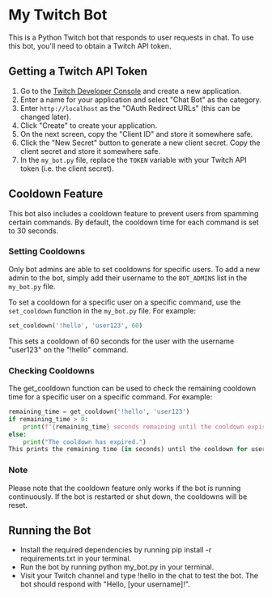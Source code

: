 
# My Twitch Bot

This is a Python Twitch bot that responds to user requests in chat. To use this bot, you'll need to obtain a Twitch API token.

## Getting a Twitch API Token

1. Go to the [Twitch Developer Console](https://dev.twitch.tv/console/apps/create) and create a new application.
2. Enter a name for your application and select "Chat Bot" as the category.
3. Enter `http://localhost` as the "OAuth Redirect URLs" (this can be changed later).
4. Click "Create" to create your application.
5. On the next screen, copy the "Client ID" and store it somewhere safe.
6. Click the "New Secret" button to generate a new client secret. Copy the client secret and store it somewhere safe.
7. In the `my_bot.py` file, replace the `TOKEN` variable with your Twitch API token (i.e. the client secret). 

## Cooldown Feature

This bot also includes a cooldown feature to prevent users from spamming certain commands. By default, the cooldown time for each command is set to 30 seconds.

### Setting Cooldowns

Only bot admins are able to set cooldowns for specific users. To add a new admin to the bot, simply add their username to the `BOT_ADMINS` list in the `my_bot.py` file.

To set a cooldown for a specific user on a specific command, use the `set_cooldown` function in the `my_bot.py` file. For example:

```python
set_cooldown('!hello', 'user123', 60)
```
This sets a cooldown of 60 seconds for the user with the username "user123" on the "!hello" command.

### Checking Cooldowns
The get_cooldown function can be used to check the remaining cooldown time for a specific user on a specific command. For example:

```python
remaining_time = get_cooldown('!hello', 'user123')
if remaining_time > 0:
    print(f"{remaining_time} seconds remaining until the cooldown expires.")
else:
    print("The cooldown has expired.")
This prints the remaining time (in seconds) until the cooldown for user "user123" on the "!hello" command expires.
```
### Note
Please note that the cooldown feature only works if the bot is running continuously. If the bot is restarted or shut down, the cooldowns will be reset.

## Running the Bot
* Install the required dependencies by running pip install -r requirements.txt in your terminal.
* Run the bot by running python my_bot.py in your terminal.
* Visit your Twitch channel and type !hello in the chat to test the bot. The bot should respond with "Hello, [your username]!".
